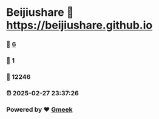 # Beijiushare :link: https://beijiushare.github.io 
### :page_facing_up: [6](https://beijiushare.github.io/tag.html) 
### :speech_balloon: 1 
### :hibiscus: 12246 
### :alarm_clock: 2025-02-27 23:37:26 
### Powered by :heart: [Gmeek](https://github.com/Meekdai/Gmeek)

